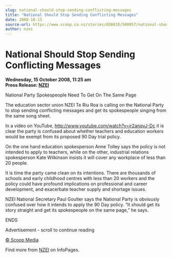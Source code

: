 ```yaml
---
slug: national-should-stop-sending-conflicting-messages
title: "National Should Stop Sending Conflicting Messages"
date: 2008-10-15
source-url: https://www.scoop.co.nz/stories/ED0810/S00057/national-should-stop-sending-conflicting-messages.htm
author: nzei
---
```

National Should Stop Sending Conflicting Messages
=================================================

**Wednesday, 15 October 2008, 11:25 am**  
**Press Release: [NZEI](https://info.scoop.co.nz/NZEI)**

  
National Party Spokespeople Need To Get On The Same Page

The education sector union NZEI Te Riu Roa is calling on the National Party to stop sending conflicting messages and get its spokespeople singing from the same song sheet.

In a video on YouTube, http://www.youtube.com/watch?v=ir2anqvJ-Dc it is clear the party is confused about whether teachers and education workers would be exempt from its proposed 90 Day trial policy.

On the one hand education spokesperson Anne Tolley says the policy is not intended to apply to teachers, while on the other, industrial relations spokesperson Kate Wilkinson insists it will cover any workplace of less than 20 people.

It is time the party came clean on its intentions. There are thousands of schools and early childhood centres with less than 20 workers and the policy could have profound implications on professional and career development, and exacerbate teacher supply and shortage issues.

NZEI National Secretary Paul Goulter says the National Party is obviously confused over how it intends to apply the 90 Day policy. “It should get its story straight and get its spokespeople on the same page,” he says.

ENDS  

Advertisement - scroll to continue reading





[© Scoop Media](http://www.scoop.co.nz/about/terms.html)

Find more from [NZEI](https://info.scoop.co.nz/NZEI) on InfoPages.